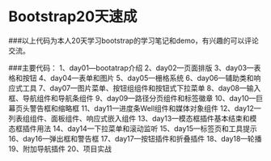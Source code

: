 # Bootstrap20天速成

###以上代码为本人20天学习bootstrap的学习笔记和demo，有兴趣的可以评论交流。

###主要代码：
  1、day01—bootatrap介绍
  2、day02—页面排版
  3、day03—表格和按钮
  4、day04—表单和图片
  5、day05—栅格系统
  6、day06—辅助类和响应式工具
  7、day07—图片菜单、按钮组组件和按钮式下拉菜单
  8、day08—输入框、导航组件和导航条组件
  9、day09—路径分页组件和标签徽章
  10、day10—巨幕页头警告框和缩略框
  11、day11—进度条Well组件和媒体对象组件
  12、day12—列表组组件、面板组件、响应式嵌入组件
  13、day13—模态框插件基本结束和模态框插件用法
  14、day14—下拉菜单和滚动监听
  15、day15—标签页和工具提示
  16、day16—弹出框和警告框
  17、day17—按钮插件和折叠插件
  18、day18—轮播
  19、附加导航插件
  20、项目实战
  
